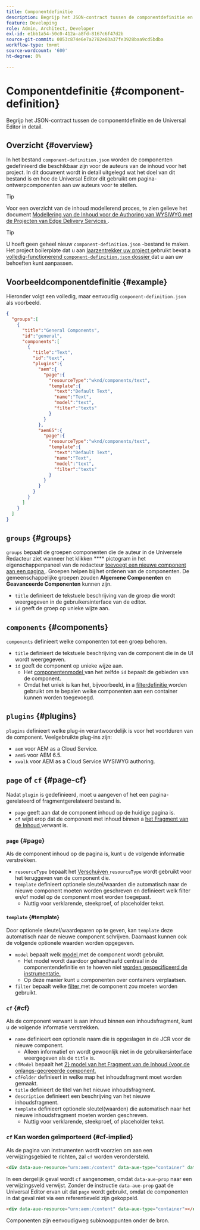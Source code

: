 ```yaml
---
title: Componentdefinitie
description: Begrijp het JSON-contract tussen de componentdefinitie en de Universal Editor in detail.
feature: Developing
role: Admin, Architect, Developer
exl-id: e1bb1a54-50c0-412a-a8fd-8167c6f47d2b
source-git-commit: 0053c874e6e7a2782e03a37fe3928baa9cd5bdba
workflow-type: tm+mt
source-wordcount: '600'
ht-degree: 0%

---
```


# Componentdefinitie {#component-definition}

Begrijp het JSON-contract tussen de componentdefinitie en de Universal Editor in detail.

## Overzicht {#overview}

In het bestand `component-definition.json` worden de componenten gedefinieerd die beschikbaar zijn voor de auteurs van de inhoud voor het project. In dit document wordt in detail uitgelegd wat het doel van dit bestand is en hoe de Universal Editor dit gebruikt om pagina-ontwerpcomponenten aan uw auteurs voor te stellen.

>[!TIP]
>
>Voor een overzicht van de inhoud modellerend proces, te zien gelieve het document [ Modellering van de Inhoud voor de Authoring van WYSIWYG met de Projecten van Edge Delivery Services ](/help/edge/wysiwyg-authoring/content-modeling.md).

>[!TIP]
>
>U hoeft geen geheel nieuw `component-definition.json` -bestand te maken. Het project boilerplate dat u aan [ laarzentrekker uw project ](/help/edge/wysiwyg-authoring/edge-dev-getting-started.md) gebruikt bevat a [ volledig-functionerend `component-definition.json` dossier ](https://github.com/adobe-rnd/aem-boilerplate-xwalk/blob/main/component-definition.json) dat u aan uw behoeften kunt aanpassen.

## Voorbeeldcomponentdefinitie {#example}

Hieronder volgt een volledig, maar eenvoudig `component-definition.json` als voorbeeld.

```json
{
  "groups":[
    {
      "title":"General Components",
      "id":"general",
      "components":[
        {
          "title":"Text",
          "id":"text",
          "plugins":{
            "aem":{
              "page":{
                "resourceType":"wknd/components/text",
                "template":{
                  "text":"Default Text",
                  "name":"Text",
                  "model":"text",
                  "filter":"texts"
                }
              }
            },
            "aem65":{
              "page":{
                "resourceType":"wknd/components/text",
                "template":{
                  "text":"Default Text",
                  "name":"Text",
                  "model":"text",
                  "filter":"texts"
                }
              }
            }
          }
        }
      ]
    }
  ]
}
```

## `groups` {#groups}

`groups` bepaalt de groepen componenten die de auteur in de Universele Redacteur ziet wanneer het klikken **** pictogram in het eigenschappenpaneel van de redacteur [ toevoegt een nieuwe component aan een pagina ](/help/sites-cloud/authoring/universal-editor/authoring.md#adding-components). Groepen helpen bij het ordenen van de componenten. De gemeenschappelijke groepen zouden **Algemene Componenten** en **Geavanceerde Componenten** kunnen zijn.

* `title` definieert de tekstuele beschrijving van de groep die wordt weergegeven in de gebruikersinterface van de editor.
* `id` geeft de groep op unieke wijze aan.

## `components` {#components}

`components` definieert welke componenten tot een groep behoren.

* `title` definieert de tekstuele beschrijving van de component die in de UI wordt weergegeven.
* `id` geeft de component op unieke wijze aan.
   * Het [ componentenmodel ](/help/implementing/universal-editor/field-types.md#model-structure) van het zelfde `id` bepaalt de gebieden van de component.
   * Omdat het uniek is kan het, bijvoorbeeld, in a [ filterdefinitie ](/help/implementing/universal-editor/filtering.md) worden gebruikt om te bepalen welke componenten aan een container kunnen worden toegevoegd.

## `plugins` {#plugins}

`plugins` definieert welke plug-in verantwoordelijk is voor het voortduren van de component. Veelgebruikte plug-ins zijn:

* `aem` voor AEM as a Cloud Service.
* `aem5` voor AEM 6.5.
* `xwalk` voor AEM as a Cloud Service WYSIWYG authoring.

## `page` of `cf` {#page-cf}

Nadat `plugin` is gedefinieerd, moet u aangeven of het een pagina-gerelateerd of fragmentgerelateerd bestand is.

* `page` geeft aan dat de component inhoud op de huidige pagina is.
* `cf` wijst erop dat de component met inhoud binnen a [ het Fragment van de Inhoud ](/help/assets/content-fragments/content-fragments.md) verwant is.

### `page` {#page}

Als de component inhoud op de pagina is, kunt u de volgende informatie verstrekken.

* `resourceType` bepaalt het [ Verschuiven ](/help/implementing/developing/introduction/sling-cheatsheet.md) `resourceType` wordt gebruikt voor het teruggeven van de component die.
* `template` definieert optionele sleutel/waarden die automatisch naar de nieuwe component moeten worden geschreven en definieert welk filter en/of model op de component moet worden toegepast.
   * Nuttig voor verklarende, steekproef, of placeholder tekst.

#### `template` {#template}

Door optionele sleutel/waardeparen op te geven, kan `template` deze automatisch naar de nieuwe component schrijven. Daarnaast kunnen ook de volgende optionele waarden worden opgegeven.

* `model` bepaalt welk [ model ](/help/implementing/universal-editor/field-types.md#model-structure) met de component wordt gebruikt.
   * Het model wordt daardoor gehandhaafd centraal in de componentendefinitie en te hoeven niet [ worden gespecificeerd de instrumentatie.](/help/implementing/universal-editor/field-types.md#instrumentation)
   * Op deze manier kunt u componenten over containers verplaatsen.
* `filter` bepaalt welke [ filter ](/help/implementing/universal-editor/filtering.md) met de component zou moeten worden gebruikt.

### `cf` {#cf}

Als de component verwant is aan inhoud binnen een inhoudsfragment, kunt u de volgende informatie verstrekken.

* `name` definieert een optionele naam die is opgeslagen in de JCR voor de nieuwe component.
   * Alleen informatief en wordt gewoonlijk niet in de gebruikersinterface weergegeven als de `title` is.
* `cfModel` bepaalt het [ 2} model van het Fragment van de Inhoud {voor de onlangs-gecreeerde component.](/help/assets/content-fragments/content-fragments-models.md)
* `cfFolder` definieert in welke map het inhoudsfragment moet worden gemaakt.
* `title` definieert de titel van het nieuwe inhoudsfragment.
* `description` definieert een beschrijving van het nieuwe inhoudsfragment.
* `template` definieert optionele sleutel(waarden) die automatisch naar het nieuwe inhoudsfragment moeten worden geschreven.
   * Nuttig voor verklarende, steekproef, of placeholder tekst.

### `cf` Kan worden geïmporteerd {#cf-implied}

Als de pagina [ ](/help/implementing/universal-editor/getting-started.md#instrument-page) van instrumenten wordt voorzien om aan een verwijzingsgebied te richten, zal `cf` worden verondersteld.

```html
<div data-aue-resource="urn:aem:/content" data-aue-type="container" data-aue-prop="field"></div>
```

In een dergelijk geval wordt `cf` aangenomen, omdat `data-aue-prop` naar een verwijzingsveld verwijst. Zonder de instructie `data-aue-prop` gaat de Universal Editor ervan uit dat `page` wordt gebruikt, omdat de componenten in dat geval niet via een referentieveld zijn gekoppeld.

```html
<div data-aue-resource="urn:aem:/content" data-aue-type="container"></div>
```

Componenten zijn eenvoudigweg subknooppunten onder de bron.
